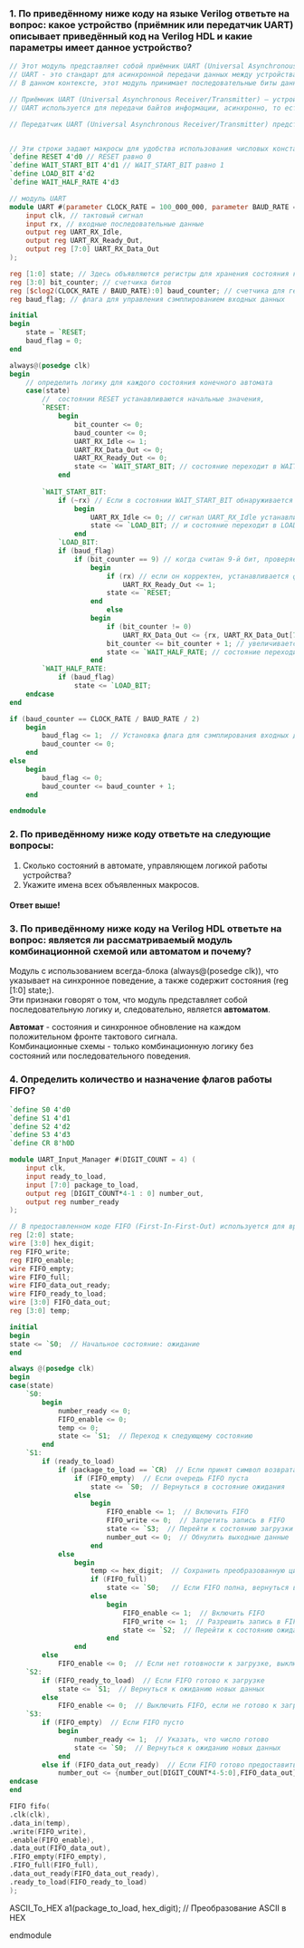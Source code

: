 ### 1. По приведённому ниже коду на языке Verilog ответьте на вопрос: какое устройство (приёмник или передатчик UART) описывает приведённый код на Verilog HDL и какие параметры имеет данное устройство?

```verilog
// Этот модуль представляет собой приёмник UART (Universal Asynchronous Receiver/Transmitter).
// UART - это стандарт для асинхронной передачи данных между устройствами.
// В данном контексте, этот модуль принимает последовательные биты данных, соответствующие протоколу UART, и преобразует их в параллельные 8-битные данные.

// Приёмник UART (Universal Asynchronous Receiver/Transmitter) – устройство для приёма данных по протоколу UART, который является одним из стандартов для асинхронной последовательной передачи данных между устройствами.
// UART используется для передачи байтов информации, асинхронно, то есть без использования общего тактового сигнала между передатчиком и приёмником.

// Передатчик UART (Universal Asynchronous Receiver/Transmitter) представляет собой устройство, ответственное за передачу данных по асинхронному протоколу UART между двумя устройствами


// Эти строки задают макросы для удобства использования числовых констант в коде
`define RESET 4'd0 // RESET равно 0
`define WAIT_START_BIT 4'd1 // WAIT_START_BIT равно 1
`define LOAD_BIT 4'd2
`define WAIT_HALF_RATE 4'd3

// модуль UART
module UART #(parameter CLOCK_RATE = 100_000_000, parameter BAUD_RATE = 9600) ( // Параметр, определяющий скорость передачи данных по протоколу UART в бодах
	input clk, // тактовый сигнал
	input rx, // входные последовательные данные
	output reg UART_RX_Idle,
	output reg UART_RX_Ready_Out,
	output reg [7:0] UART_RX_Data_Out
);

reg [1:0] state; // Здесь объявляются регистры для хранения состояния конечного автомата
reg [3:0] bit_counter; // счетчика битов
reg [$clog2(CLOCK_RATE / BAUD_RATE):0] baud_counter; // счетчика для генерации битов передачи 
reg baud_flag; // флага для управления сэмплированием входных данных

initial 
begin
	state = `RESET;
	baud_flag = 0;
end

always@(posedge clk)
begin
	// определить логику для каждого состояния конечного автомата
	case(state)
		//  состоянии RESET устанавливаются начальные значения,
		`RESET: 
			begin
				bit_counter <= 0; 	
				baud_counter <= 0;
				UART_RX_Idle <= 1;
				UART_RX_Data_Out <= 0;
				UART_RX_Ready_Out <= 0;
				state <= `WAIT_START_BIT; // состояние переходит в WAIT_START_BIT.
			end
		
		`WAIT_START_BIT: 
			if (~rx) // Если в состоянии WAIT_START_BIT обнаруживается стартовый бит
				begin
					UART_RX_Idle <= 0; // сигнал UART_RX_Idle устанавливается в 0,
					state <= `LOAD_BIT; // и состояние переходит в LOAD_BIT.
				end
            `LOAD_BIT:
			if (baud_flag) 
				if (bit_counter == 9) // когда считан 9-й бит, проверяется стоп-бит
					begin
						if (rx) // если он корректен, устанавливается флаг UART_RX_Ready_Out
							UART_RX_Ready_Out <= 1; 
						state <= `RESET;
					end				
                        else 
					begin
						if (bit_counter != 0)
							UART_RX_Data_Out <= {rx, UART_RX_Data_Out[7:1]};  // данные добавляются в регистр UART_RX_Data_Out
						bit_counter <= bit_counter + 1; // увеличивается счетчик битов
						state <= `WAIT_HALF_RATE; // состояние переходит в WAIT_HALF_RATE.		
					end	
		`WAIT_HALF_RATE:
			if (baud_flag)
				state <= `LOAD_BIT;	
	endcase
end

if (baud_counter == CLOCK_RATE / BAUD_RATE / 2)
	begin
		baud_flag <= 1;  // Установка флага для сэмплирования входных данных
		baud_counter <= 0;
	end
else 
	begin
		baud_flag <= 0;		
		baud_counter <= baud_counter + 1;
	end

endmodule
```

### 2. По приведённому ниже коду ответьте на следующие вопросы:
1. Сколько состояний в автомате, управляющем логикой работы устройства?
2. Укажите имена всех объявленных макросов.

#### Ответ выше!

### 3. По приведённому ниже коду на Verilog HDL ответьте на вопрос: является ли рассматриваемый модуль комбинационной схемой или автоматом и почему?
Модуль с использованием всегда-блока (always@(posedge clk)), что указывает на синхронное поведение, а также содержит состояния (reg [1:0] state;).
<br>
Эти признаки говорят о том, что модуль представляет собой последовательную логику и, следовательно, является **автоматом**.

**Автомат** - состояния и синхронное обновление на каждом положительном фронте тактового сигнала.
<br>
Комбинационные схемы - только комбинационную логику без состояний или последовательного поведения.

### 4. Определить количество и назначение флагов работы FIFO?

```verilog
`define S0 4'd0
`define S1 4'd1
`define S2 4'd2
`define S3 4'd3
`define CR 8'h0D

module UART_Input_Manager #(DIGIT_COUNT = 4) (
	input clk,
	input ready_to_load,
	input [7:0] package_to_load,
	output reg [DIGIT_COUNT*4-1 : 0] number_out,
	output reg number_ready
);

// В предоставленном коде FIFO (First-In-First-Out) используется для временного хранения данных. 
reg [2:0] state;
wire [3:0] hex_digit;
reg FIFO_write;
reg FIFO_enable;
wire FIFO_empty;
wire FIFO_full;
wire FIFO_data_out_ready;
wire FIFO_ready_to_load;
wire [3:0] FIFO_data_out;
reg [3:0] temp;

initial 
begin
state <= `S0;  // Начальное состояние: ожидание
end

always @(posedge clk) 
begin
case(state)
	`S0: 
		begin 
			number_ready <= 0;
			FIFO_enable <= 0;
			temp <= 0;
			state <= `S1;  // Переход к следующему состоянию
		end
	`S1:
		if (ready_to_load) 
			if (package_to_load == `CR)  // Если принят символ возврата каретки
				if (FIFO_empty)  // Если очередь FIFO пуста
					state <= `S0;  // Вернуться в состояние ожидания
				else
					begin
						FIFO_enable <= 1;  // Включить FIFO
						FIFO_write <= 0;  // Запретить запись в FIFO
						state <= `S3;  // Перейти к состоянию загрузки числа
						number_out <= 0;  // Обнулить выходные данные
					end
			else
				begin
					temp <= hex_digit;  // Сохранить преобразованную цифру
					if (FIFO_full)
						state <= `S0;	// Если FIFO полна, вернуться в состояние ожидания
					else
						begin
							FIFO_enable <= 1;  // Включить FIFO
							FIFO_write <= 1;  // Разрешить запись в FIFO
							state <= `S2;  // Перейти к состоянию ожидания подтверждения записи в FIFO
						end
				end
		else
			FIFO_enable <= 0;  // Если нет готовности к загрузке, выключить FIFO
	`S2:
		if (FIFO_ready_to_load)  // Если FIFO готово к загрузке
			state <= `S1;  // Вернуться к ожиданию новых данных
		else 
			FIFO_enable <= 0;  // Выключить FIFO, если не готово к загрузке
	`S3:
		if (FIFO_empty)  // Если FIFO пусто
			begin
				number_ready <= 1;  // Указать, что число готово
				state <= `S0;  // Вернуться к ожиданию новых данных
			end
		else if (FIFO_data_out_ready)  // Если FIFO готово предоставить данные
			number_out <= {number_out[DIGIT_COUNT*4-5:0],FIFO_data_out};  // Загрузить данные в число
endcase
end

FIFO fifo(
.clk(clk),
.data_in(temp),
.write(FIFO_write),
.enable(FIFO_enable),
.data_out(FIFO_data_out),
.FIFO_empty(FIFO_empty),
.FIFO_full(FIFO_full),
.data_out_ready(FIFO_data_out_ready),
.ready_to_load(FIFO_ready_to_load)
);
```
ASCII_To_HEX a1(package_to_load, hex_digit);  // Преобразование ASCII в HEX

endmodule
```
